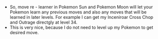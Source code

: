 * So, move re - learner in Pokemon Sun and Pokemon Moon will let your Pokemon learn any previous moves and also any moves that will be learned in later levels. For example I can get my Inceniroar Cross Chop and Outrage directgly at level 34.
* This is very nice, because I do not need to level up my Pokemon to get desired move.